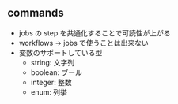 ## commands

- jobs の step を共通化することで可読性が上がる
- workflows -> jobs で使うことは出来ない
- 変数のサポートしている型
  - string: 文字列
  - boolean: ブール
  - integer: 整数
  - enum: 列挙
